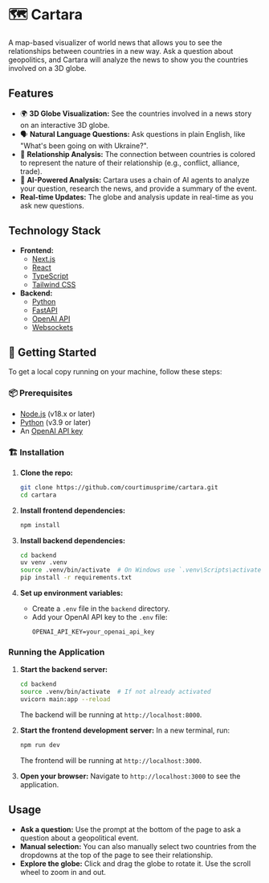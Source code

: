 # 🗺️ Cartara

A map-based visualizer of world news that allows you to see the relationships between countries in a new way. Ask a question about geopolitics, and Cartara will analyze the news to show you the countries involved on a 3D globe.

## Features

- 🌍 **3D Globe Visualization:** See the countries involved in a news story on an interactive 3D globe.
- 🗣️ **Natural Language Questions:** Ask questions in plain English, like "What's been going on with Ukraine?".
- 💞 **Relationship Analysis:** The connection between countries is colored to represent the nature of their relationship (e.g., conflict, alliance, trade).
- 🤖 **AI-Powered Analysis:** Cartara uses a chain of AI agents to analyze your question, research the news, and provide a summary of the event.
- **Real-time Updates:** The globe and analysis update in real-time as you ask new questions.

## Technology Stack

- **Frontend:**
  - [Next.js](https://nextjs.org/)
  - [React](https://reactjs.org/)
  - [TypeScript](https://www.typescriptlang.org/)
  - [Tailwind CSS](https://tailwindcss.com/)
- **Backend:**
  - [Python](https://www.python.org/)
  - [FastAPI](https://fastapi.tiangolo.com/)
  - [OpenAI API](https://openai.com/api/)
  - [Websockets](https://fastapi.tiangolo.com/advanced/websockets/)

## 🚀 Getting Started

To get a local copy running on your machine, follow these steps:

### 📦 Prerequisites

- [Node.js](https://nodejs.org/en/) (v18.x or later)
- [Python](https://www.python.org/downloads/) (v3.9 or later)
- An [OpenAI API key](https://beta.openai.com/signup/)

### 🏗️ Installation

1. **Clone the repo:**

   ```sh
   git clone https://github.com/courtimusprime/cartara.git
   cd cartara
   ```

2. **Install frontend dependencies:**

   ```sh
   npm install
   ```

3. **Install backend dependencies:**

   ```sh
   cd backend
   uv venv .venv
   source .venv/bin/activate  # On Windows use `.venv\Scripts\activate`
   pip install -r requirements.txt
   ```

4. **Set up environment variables:**
   - Create a `.env` file in the `backend` directory.
   - Add your OpenAI API key to the `.env` file:
     ```
     OPENAI_API_KEY=your_openai_api_key
     ```

### Running the Application

1. **Start the backend server:**

   ```sh
   cd backend
   source .venv/bin/activate  # If not already activated
   uvicorn main:app --reload
   ```

   The backend will be running at `http://localhost:8000`.

2. **Start the frontend development server:**
   In a new terminal, run:

   ```sh
   npm run dev
   ```

   The frontend will be running at `http://localhost:3000`.

3. **Open your browser:**
   Navigate to `http://localhost:3000` to see the application.

## Usage

- **Ask a question:** Use the prompt at the bottom of the page to ask a question about a geopolitical event.
- **Manual selection:** You can also manually select two countries from the dropdowns at the top of the page to see their relationship.
- **Explore the globe:** Click and drag the globe to rotate it. Use the scroll wheel to zoom in and out.
